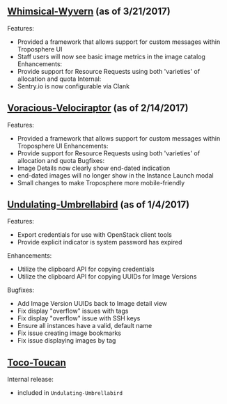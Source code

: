 ## [Whimsical-Wyvern](https://github.com/cyverse/troposphere/milestone/12?closed=1) (as of 3/21/2017)
Features:
  - Provided a framework that allows support for custom messages within Troposphere UI
  - Staff users will now see basic image metrics in the image catalog
Enhancements:
  - Provide support for Resource Requests using both 'varieties' of allocation and quota
Internal:
  - Sentry.io is now configurable via Clank


## [Voracious-Velociraptor](https://github.com/cyverse/troposphere/milestone/11?closed=1) (as of 2/14/2017)
Features:
  - Provided a framework that allows support for custom messages within Troposphere UI
Enhancements:
  - Provide support for Resource Requests using both 'varieties' of allocation and quota
Bugfixes:
  - Image Details now clearly show end-dated indication
  - end-dated images will no longer show in the Instance Launch modal
  - Small changes to make Troposphere more mobile-friendly

## [Undulating-Umbrellabird](https://github.com/cyverse/troposphere/pulls?q=is%3Amerged+is%3Apr+milestone%3A%22Undulating-Umbrellabird+%22) (as of 1/4/2017)

Features:
  - Export credentials for use with OpenStack client tools
  - Provide explicit indicator is system password has expired

Enhancements:
  - Utilize the clipboard API for copying credentials
  - Utilize the clipboard API for copying UUIDs for Image Versions

Bugfixes:
  - Add Image Version UUIDs back to Image detail view
  - Fix display "overflow" issues with tags
  - Fix display "overflow" issue with SSH keys
  - Ensure all instances have a valid, default name
  - Fix issue creating image bookmarks
  - Fix issue displaying images by tag

## [Toco-Toucan](https://github.com/cyverse/troposphere/pulls?utf8=%E2%9C%93&q=is%3Amerged%20is%3Apr%20milestone%3A%22Toco-Toucan%22)

Internal release:
  - included in `Undulating-Umbrellabird`

